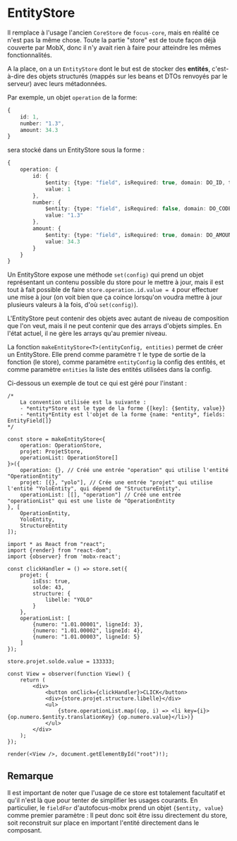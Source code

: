 # EntityStore
Il remplace à l'usage l'ancien `CoreStore` de `focus-core`, mais en réalité ce n'est pas la même chose. Toute la partie "store" est de toute façon déjà couverte par MobX, donc il n'y avait rien à faire pour atteindre les mêmes fonctionnalités.

A la place, on a un `EntityStore` dont le but est de stocker des **entités**, c'est-à-dire des objets structurés (mappés sur les beans et DTOs renvoyés par le serveur) avec leurs métadonnées.

Par exemple, un objet `operation` de la forme:

```ts
{
    id: 1,
    number: "1.3",
    amount: 34.3
}
```

sera stocké dans un EntityStore sous la forme :

```ts
{
    operation: {
        id: {
            $entity: {type: "field", isRequired: true, domain: DO_ID, translationKey: "operation.id"},
            value: 1
        },
        number: {
            $entity: {type: "field", isRequired: false, domain: DO_CODE, translationKey: "operation.number"},
            value: "1.3"
        },
        amount: {
            $entity: {type: "field", isRequired: true, domain: DO_AMOUNT, translationKey: "operation.amount"},
            value: 34.3
        }
    }
}
```

Un EntityStore expose une méthode `set(config)` qui prend un objet représentant un contenu possible du store pour le mettre à jour, mais il est tout à fait possible de faire `store.operation.id.value = 4` pour effectuer une mise à jour (on voit bien que ça coince lorsqu'on voudra mettre à jour plusieurs valeurs à la fois, d'où `set(config)`).

L'EntityStore peut contenir des objets avec autant de niveau de composition que l'on veut, mais il ne peut contenir que des arrays d'objets simples. En l'état actuel, il ne gère les arrays qu'au premier niveau.

La fonction `makeEntityStore<T>(entityConfig, entities)` permet de créer un EntityStore. Elle prend comme paramètre `T` le type de sortie de la fonction (le store), comme paramètre `entityConfig` la config des entités, et comme paramètre `entities` la liste des entités utilisées dans la config.

Ci-dessous un exemple de tout ce qui est géré pour l'instant :

```tsx
/*
    La convention utilisée est la suivante :
    - *entity*Store est le type de la forme {[key]: {$entity, value}}
    - *entity*Entity est l'objet de la forme {name: *entity*, fields: EntityField[]}
*/

const store = makeEntityStore<{
    operation: OperationStore,
    projet: ProjetStore,
    operationList: OperationStore[]
}>({
    operation: {}, // Créé une entrée "operation" qui utilise l'entité "OperationEntity"
    projet: [{}, "yolo"], // Crée une entrée "projet" qui utilise l'entité "YoloEntity", qui dépend de "StructureEntity".
    operationList: [[], "operation"] // Créé une entrée "operationList" qui est une liste de "OperationEntity
}, [
    OperationEntity,
    YoloEntity,
    StructureEntity
]);

import * as React from "react";
import {render} from "react-dom";
import {observer} from 'mobx-react';

const clickHandler = () => store.set({
    projet: {
        isEss: true,
        solde: 43,
        structure: {
            libelle: "YOLO"
        }
    },
    operationList: [
        {numero: "1.01.00001", ligneId: 3},
        {numero: "1.01.00002", ligneId: 4},
        {numero: "1.01.00003", ligneId: 5}
    ]
});

store.projet.solde.value = 133333;

const View = observer(function View() {
    return (
        <div>
            <button onClick={clickHandler}>CLICK</button>
            <div>{store.projet.structure.libelle}</div>
            <ul>
                {store.operationList.map((op, i) => <li key={i}>{op.numero.$entity.translationKey} {op.numero.value}</li>)}
            </ul>
        </div>
    );
});

render(<View />, document.getElementById("root")!);
```

## Remarque
Il est important de noter que l'usage de ce store est totalement facultatif et qu'il n'est là que pour tenter de simplifier les usages courants. En particulier, le `fieldFor` d'autofocus-mobx prend un objet `{$entity, value}` comme premier paramètre : Il peut donc soit être issu directement du store, soit reconstruit sur place en important l'entité directement dans le composant.
